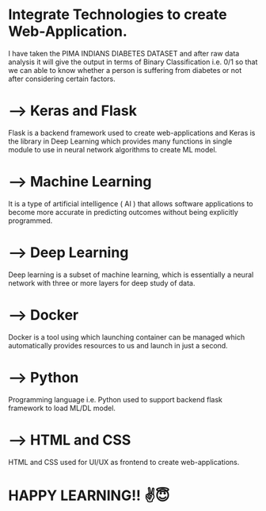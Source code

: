 # Integrate Technologies to create Web-Application.

I have taken the PIMA INDIANS DIABETES DATASET and after raw data analysis it will give the output in terms of Binary Classification i.e. 0/1 so that we can able to know whether a person is suffering from diabetes or not after considering certain factors.

# --> Keras and Flask
Flask is a backend framework used to create web-applications and Keras is the library in Deep Learning which provides many functions in single module to use in neural network algorithms to create ML model.

# --> Machine Learning
It is a type of artificial intelligence ( AI ) that allows software applications to become more accurate in predicting outcomes without being explicitly programmed.

# --> Deep Learning
Deep learning is a subset of machine learning, which is essentially a neural network with three or more layers for deep study of data.

# --> Docker
Docker is a tool using which launching container can be managed which automatically provides resources to us and launch in just a second.

# --> Python
Programming language i.e. Python used to support backend flask framework to load ML/DL model.

# --> HTML and CSS
HTML and CSS used for UI/UX as frontend to create web-applications.


# HAPPY LEARNING!! ✌😇
